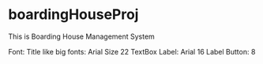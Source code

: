 # boardingHouseProj
This is Boarding House Management System

Font:
Title like big fonts: Arial Size 22
TextBox Label: Arial 16
Label Button: 8
